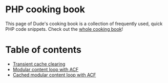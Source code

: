 # PHP cooking book

This page of Dude's cooking book is a collection of frequently used, quick PHP code snippets. Check out the [whole cooking book](../README.md)!

# Table of contents

- [Transient cache clearing](transient-cahe-clearing.php)
- [Modular content loop with ACF](modular-content-acf.php)
- [Cached modular content loop with ACF](modular-content-acf-cached.php)
